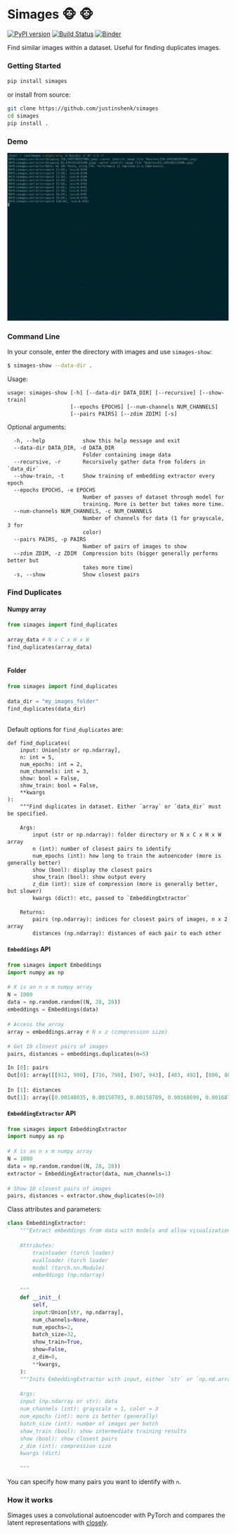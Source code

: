 # Simages :monkey_face: :monkey_face:
[![PyPI version](https://badge.fury.io/py/simages.svg)](https://badge.fury.io/py/simages) [![Build Status](https://travis-ci.com/justinshenk/simages.svg?branch=master)](https://travis-ci.com/justinshenk/simages) [![Binder](https://mybinder.org/badge_logo.svg)](https://mybinder.org/v2/gh/justinshenk/simages/master?filepath=demo.ipynb)


Find similar images within a dataset. Useful for finding duplicates images.

### Getting Started

```bash
pip install simages
```

or install from source:
```bash
git clone https://github.com/justinshenk/simages
cd simages
pip install .
```

### Demo

![simages_demo](images/simages_demo.gif)

### Command Line

In your console, enter the directory with images and use `simages-show`:

```bash
$ simages-show --data-dir .
```

Usage:

```
usage: simages-show [-h] [--data-dir DATA_DIR] [--recursive] [--show-train]
                    [--epochs EPOCHS] [--num-channels NUM_CHANNELS]
                    [--pairs PAIRS] [--zdim ZDIM] [-s]
```

Optional arguments:
```
  -h, --help            show this help message and exit
  --data-dir DATA_DIR, -d DATA_DIR
                        Folder containing image data
  --recursive, -r       Recursively gather data from folders in `data_dir`
  --show-train, -t      Show training of embedding extractor every epoch
  --epochs EPOCHS, -e EPOCHS
                        Number of passes of dataset through model for
                        training. More is better but takes more time.
  --num-channels NUM_CHANNELS, -c NUM_CHANNELS
                        Number of channels for data (1 for grayscale, 3 for
                        color)
  --pairs PAIRS, -p PAIRS
                        Number of pairs of images to show
  --zdim ZDIM, -z ZDIM  Compression bits (bigger generally performs better but
                        takes more time)
  -s, --show            Show closest pairs

```

### Find Duplicates

#### Numpy array

```python
from simages import find_duplicates

array_data # N x C x H x W
find_duplicates(array_data)
 
```

#### Folder

```python
from simages import find_duplicates

data_dir = "my_images_folder"
find_duplicates(data_dir)
 
```

Default options for `find_duplicates` are:

```
def find_duplicates(
    input: Union[str or np.ndarray],
    n: int = 5,
    num_epochs: int = 2,
    num_channels: int = 3,
    show: bool = False,
    show_train: bool = False,
    **kwargs
):
    """Find duplicates in dataset. Either `array` or `data_dir` must be specified.

    Args:
        input (str or np.ndarray): folder directory or N x C x H x W array
        n (int): number of closest pairs to identify
        num_epochs (int): how long to train the autoencoder (more is generally better)
        show (bool): display the closest pairs
        show_train (bool): show output every
        z_dim (int): size of compression (more is generally better, but slower)
        kwargs (dict): etc, passed to `EmbeddingExtractor`

    Returns:
        pairs (np.ndarray): indices for closest pairs of images, n x 2 array
        distances (np.ndarray): distances of each pair to each other
```

#### `Embeddings` API

```python
from simages import Embeddings
import numpy as np

# X is an n x m numpy array
N = 1000
data = np.random.random((N, 28, 28))
embeddings = Embeddings(data)

# Access the array
array = embeddings.array # N x z (compression size)

# Get 10 closest pairs of images
pairs, distances = embeddings.duplicates(n=5)

```

```python
In [0]: pairs
Out[0]: array([[912, 990], [716, 790], [907, 943], [483, 492], [806, 883]])

In [1]: distances
Out[1]: array([0.00148035, 0.00150703, 0.00158789, 0.00168699, 0.00168721])
```

#### `EmbeddingExtractor` API

```python
from simages import EmbeddingExtractor
import numpy as np

# X is an n x m numpy array
N = 1000
data = np.random.random((N, 28, 28))
extractor = EmbeddingExtractor(data, num_channels=1)

# Show 10 closest pairs of images
pairs, distances = extractor.show_duplicates(n=10)

```

Class attributes and parameters:

```python
class EmbeddingExtractor:
    """Extract embeddings from data with models and allow visualization.

    Attributes:
        trainloader (torch loader)
        evalloader (torch loader
        model (torch.nn.Module)
        embeddings (np.ndarray)

    """
    def __init__(
        self,
        input:Union[str, np.ndarray],
        num_channels=None,
        num_epochs=2,
        batch_size=32,
        show_train=True,
        show=False,
        z_dim=8,
        **kwargs,
    ):
    """Inits EmbeddingExtractor with input, either `str` or `np.nd.array`, performs training and validation.
    
    Args:
    input (np.ndarray or str): data
    num_channels (int): grayscale = 1, color = 3
    num_epochs (int): more is better (generally)
    batch_size (int): number of images per batch
    show_train (bool): show intermediate training results
    show (bool): show closest pairs
    z_dim (int): compression size
    kwargs (dict)
    
    """

```

You can specify how many pairs you want to identify with `n`.
 
### How it works

Simages uses a convolutional autoencoder with PyTorch and compares the latent representations with [closely](https://github.com/justinshenk/closely).

